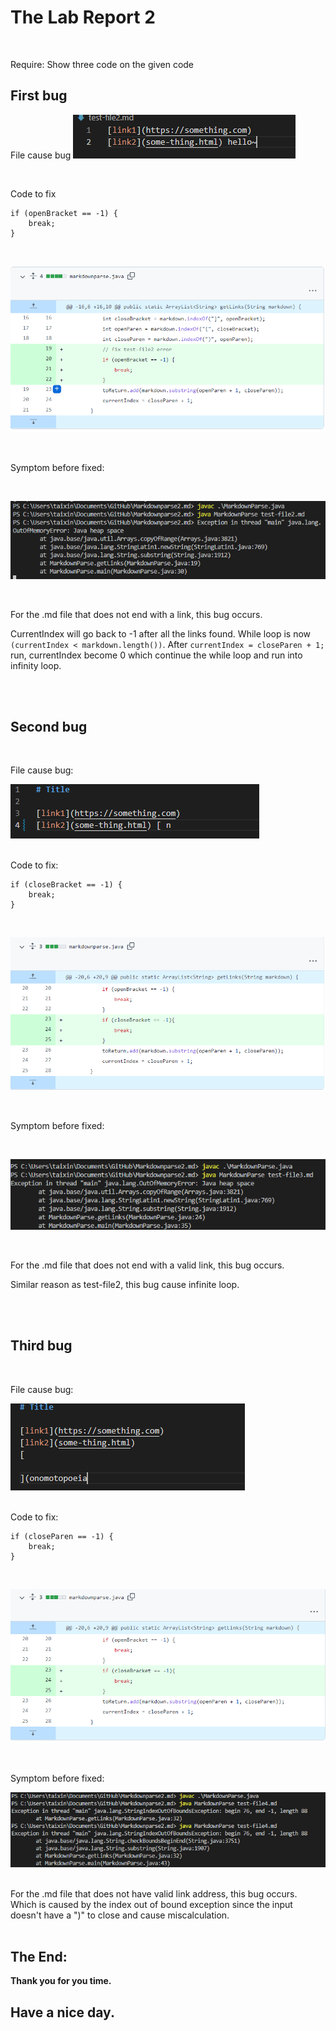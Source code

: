 
# The Lab Report 2<br />
<br />

 Require: Show three code on the given code
<br />

## First bug

File cause bug
![Image](Lab2/test1code.png)

<br />

Code to fix
<br />

```
if (openBracket == -1) {
    break;
}
```
<br />

![Image](Lab2/test1fixed.png)

<br />

Symptom before fixed:

<br />

![Image](Lab2/test1error.png) 

<br />

For the .md file that does not end with a link, this bug occurs. 

CurrentIndex will go back to -1 after all the links found. While loop is now `(currentIndex < markdown.length())`. After `currentIndex = closeParen + 1;` run, currentIndex become 0 which continue the while loop and run into infinity loop. 


<br />
<br />

## Second bug
<br />

File cause bug:
<br />

![Image](Lab2/test2file.png)
<br />
<br />

Code to fix:
<br />

```
if (closeBracket == -1) {
    break;
}
```
<br />

![Image](Lab2/test2fixed.png)

<br />

Symptom before fixed:

<br />

![Image](Lab2/test2error.png) 

<br />

For the .md file that does not end with a valid link, this bug occurs. 

Similar reason as test-file2, this bug cause infinite loop. 

<br />
<br />


## Third bug
<br />

File cause bug:
<br />

![Image](Lab2/test3file.png)
<br />
<br />

Code to fix:
<br />

```
if (closeParen == -1) {
    break;
}
```
<br />

![Image](Lab2/test3fixed.png)

<br />

Symptom before fixed:

![Image](Lab2/test3error.png) 

<br />
For the .md file that does not have valid link address, this bug occurs. 
Which is caused by the index out of bound exception since the input doesn't have a ")" to close and cause miscalculation. 

<br />
<br />

The End:
---

**Thank you for you time.** <br/>
## **Have a nice day.** <br/>
